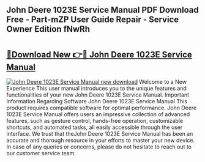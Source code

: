 ## John Deere 1023E Service Manual PDF Download Free - Part-mZP User Guide Repair - Service Owner Edition fNwRh

# <h2><a href="http://bc90714.oget.top/?id=John+Deere+1023E+Service+Manual">🔗Download New 👉🔴 John Deere 1023E Service Manual</a></h2>

[![John Deere 1023E Service Manual new download](https://i.imgur.com/5g1atiW.png)](http://bc90714.oget.top/?id=John+Deere+1023E+Service+Manual)
Welcome to a New Experience This user manual introduces you to the unique features and functionalities of your new John Deere 1023E Service Manual. Important Information Regarding Software John Deere 1023E Service Manual This product requires compatible software for optimal performance. John Deere 1023E Service Manual offers users an impressive collection of advanced features, such as gesture control, hands-free operation, customizable shortcuts, and automated tasks, all easily accessible through the user interface. We trust that theJohn Deere 1023E Service Manual has been an accurate and thorough resource in your efforts to master your new device. In case of any queries or concerns, please do not hesitate to reach out to our customer service team.
